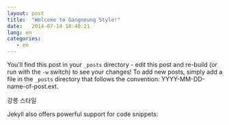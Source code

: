 ```yaml
---
layout: post
title:  "Welcome to Gangneung Style!"
date:   2014-07-14 10:40:21
lang: en
categories:
   - en 
---
```


You'll find this post in your `_posts` directory - edit this post and re-build (or run with the `-w` switch) to see your changes!
To add new posts, simply add a file in the `_posts` directory that follows the convention: YYYY-MM-DD-name-of-post.ext.

강릉 스타일

Jekyll also offers powerful support for code snippets:

